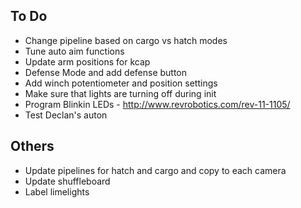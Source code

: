 ## To Do ##
- Change pipeline based on cargo vs hatch modes
- Tune auto aim functions
- Update arm positions for kcap
- Defense Mode and add defense button
- Add winch potentiometer and position settings
- Make sure that lights are turning off during init
- Program Blinkin LEDs - http://www.revrobotics.com/rev-11-1105/
- Test Declan's auton

## Others ##
- Update pipelines for hatch and cargo and copy to each camera
- Update shuffleboard
- Label limelights